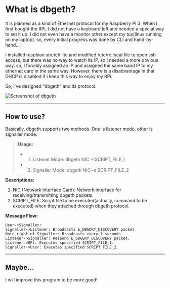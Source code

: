 What is dbgeth?
===============
It is planned as a kind of Ethernet protocol for my Raspberry PI 3.
When I first bought the RPi, I did not have a keyboard left and needed a special way to set it up.
I did not even have a monitor other except my tux(linux running on my laptop).
so, every initial progress was done by CLI and hand-by-hand...;

I installed raspbian stretch lite and modified /etc/rc.local file to open ssh access, 
but there was no way to watch its IP, so I needed a more obvious way. 
so, I forcibly assigned an IP and assigned the same band IP to my ethernet card in the same way.
However, there is a disadvantage in that DHCP is disabled if i keep this way to enjoy my RPi.

So, I've designed "dbgeth" and its protocol.

![Screenshot of dbgeth](http://cfile5.uf.tistory.com/image/99C5243359FD781836B9F6)


----------


How to use?
-------------
Basically, dbgeth supports two methods. One is listener mode, other is signaller mode.
> **Usage:**
> 
> - 1. Listener Mode: dbgeth NIC -l SCRIPT_FILE_1
> - 2. Signaller Mode: dbgeth NIC -s SCRIPT_FILE_2

**Descriptions:**
1) NIC (Network Interface Card): Network interface for receiving/transmitting dbgeth packets.
2) SCRIPT_FILE: Script file to be executed(actually, command to be executed) when they attached through dbgeth protocol.

**Message Flow:**
```sequence
User->Signaller:
Signaller->Listener: Broadcasts E_DBGQRY_DISCOVERY packet
Note right of Signaller: Broadcasts every 1 seconds
Listener->Signaller: Respond E_DBGQRY_DISCOVERY packet.
Listener->RPi: Executes specified SCRIPT_FILE_1.
Signaller->User: Executes specified SCRIPT_FILE_2.
```


----------


Maybe...
-------------
I will improve this program to be more good!
